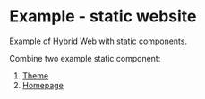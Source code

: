 # Example - static website
Example of Hybrid Web with static components.

Combine two example static component:
1. [Theme](https://github.com/OpenHybridWeb/example-component-theme)
2. [Homepage](https://github.com/OpenHybridWeb/example-component-homepage)

